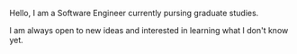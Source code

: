Hello,  I am a Software Engineer currently pursing graduate studies.

I am always open to new ideas and interested in learning what I don't know yet.




<!--
**jjose14-Jacob-Jose/jjose14-jacob-jose** is a ✨ _special_ ✨ repository because its `README.md` (this file) appears on your GitHub profile.

Here are some ideas to get you started:

- 🔭 I’m currently working on ...
- 🌱 I’m currently learning ...
- 👯 I’m looking to collaborate on ...
- 🤔 I’m looking for help with ...
- 💬 Ask me about ...
- 📫 How to reach me: ...
- 😄 Pronouns: ...
- 👋
- ⚡ Fun fact: ...
-->
